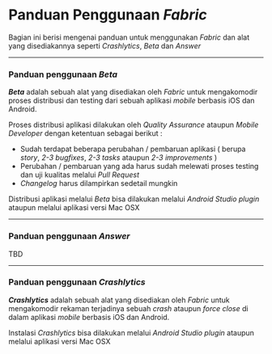 # Panduan Penggunaan *Fabric*

Bagian ini berisi mengenai panduan untuk menggunakan *Fabric* dan alat yang disediakannya seperti *Crashlytics*, *Beta* dan *Answer*


---
### Panduan penggunaan *Beta*

***Beta*** adalah sebuah alat yang disediakan oleh *Fabric* untuk mengakomodir proses distribusi dan testing dari sebuah aplikasi *mobile* berbasis iOS dan Android.

Proses distribusi aplikasi dilakukan oleh *Quality Assurance* ataupun *Mobile Developer* dengan ketentuan sebagai berikut :

- Sudah terdapat beberapa perubahan / pembaruan aplikasi ( berupa *story*, *2-3 bugfixes*, *2-3 tasks* ataupun *2-3 improvements* )
- Perubahan / pembaruan yang ada harus sudah melewati proses testing dan uji kualitas melalui *Pull Request*
- *Changelog* harus dilampirkan sedetail mungkin

Distribusi aplikasi melalui *Beta* bisa dilakukan melalui *Android Studio plugin* ataupun melalui aplikasi versi Mac OSX

---
### Panduan penggunaan *Answer*

TBD

---
### Panduan penggunaan *Crashlytics*

***Crashlytics*** adalah sebuah alat yang disediakan oleh *Fabric* untuk mengakomodir rekaman terjadinya sebuah *crash* ataupun *force close* di dalam aplikasi *mobile* berbasis iOS dan Android.

Instalasi *Crashlytics* bisa dilakukan melalui *Android Studio plugin* ataupun melalui aplikasi versi Mac OSX
